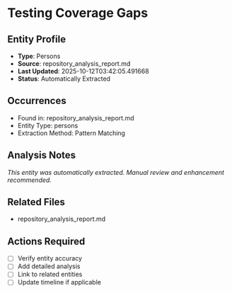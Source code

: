 # Testing Coverage Gaps

## Entity Profile
- **Type**: Persons
- **Source**: repository_analysis_report.md
- **Last Updated**: 2025-10-12T03:42:05.491668
- **Status**: Automatically Extracted

## Occurrences
- Found in: repository_analysis_report.md
- Entity Type: persons
- Extraction Method: Pattern Matching

## Analysis Notes
*This entity was automatically extracted. Manual review and enhancement recommended.*

## Related Files
- repository_analysis_report.md

## Actions Required
- [ ] Verify entity accuracy
- [ ] Add detailed analysis
- [ ] Link to related entities
- [ ] Update timeline if applicable
